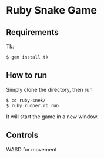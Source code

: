 # Ruby Snake Game
## Requirements
Tk:
```shell
$ gem install tk
```

## How to run
Simply clone the directory, then run
```shell
$ cd ruby-snek/
$ ruby runner.rb run
```
It will start the game in a new window.

## Controls
WASD for movement
